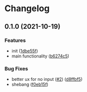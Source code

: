 # Changelog

## 0.1.0 (2021-10-19)


### Features

* init ([1dbe55f](https://www.github.com/AuHau/pastebee-cli/commit/1dbe55f1af3a1800c84a4ff173cf08db96976d4b))
* main functionality ([b6274c5](https://www.github.com/AuHau/pastebee-cli/commit/b6274c54dafef36c3ce9b667fc8a23c991a8c38f))


### Bug Fixes

* better ux for no input ([#2](https://www.github.com/AuHau/pastebee-cli/issues/2)) ([d8ffbf5](https://www.github.com/AuHau/pastebee-cli/commit/d8ffbf5f95e2b873e569f77b535373acaf854a5f))
* shebang ([f0eb15f](https://www.github.com/AuHau/pastebee-cli/commit/f0eb15f671c1d4d71092cf0e1c3a2ec877f208f4))
